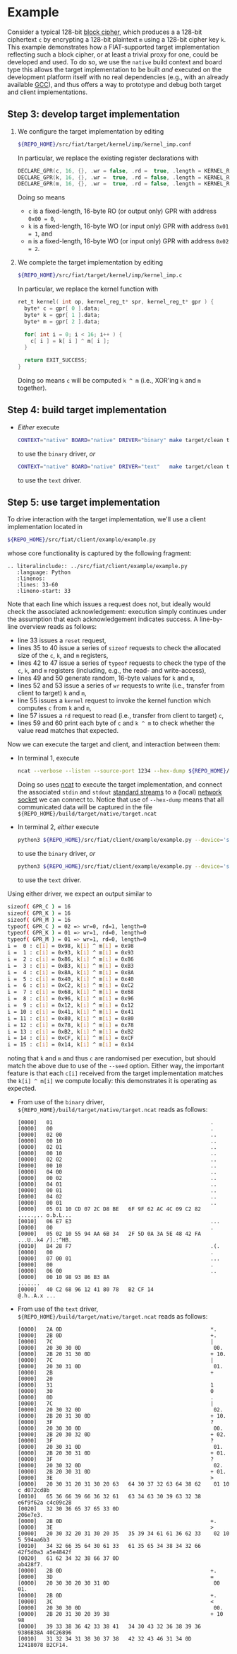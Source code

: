 # Example

Consider a typical 128-bit 
[block cipher](https://en.wikipedia.org/wiki/Block_cipher),
which produces a
a 128-bit ciphertext `c`
by encrypting
a 128-bit plaintext  `m`
using
a 128-bit cipher key `k`.
This example demonstrates how a FIAT-supported target implementation
reflecting such a block cipher, or at least a trivial proxy for one,
could be developed and used.  To do so, we use the `native` 
build context 
and 
board type
this allows the target implementation to be built *and* executed on
the development platform itself with no real dependencies
(e.g., with an already available [GCC](https://en.wikipedia.org/wiki/GNU_Compiler_Collection)),
and thus offers a way to prototype and debug both target and client 
implementations.

<!--- ==================================================================== --->

## Step 3: develop target implementation

1. We
   configure the target implementation
   by editing

   ```sh
   ${REPO_HOME}/src/fiat/target/kernel/imp/kernel_imp.conf
   ```

   In particular,
   we replace the existing register declarations with

   ```c
   DECLARE_GPR(c, 16, {}, .wr = false, .rd =  true, .length = KERNEL_REG_LENGTH_FIX)
   DECLARE_GPR(k, 16, {}, .wr =  true, .rd = false, .length = KERNEL_REG_LENGTH_FIX)
   DECLARE_GPR(m, 16, {}, .wr =  true, .rd = false, .length = KERNEL_REG_LENGTH_FIX)
   ```

   Doing so means

   - `c` is a fixed-length, 16-byte RO (or output only) GPR with address `0x00 = 0`,
   - `k` is a fixed-length, 16-byte WO (or  input only) GPR with address `0x01 = 1`,
     and
   - `m` is a fixed-length, 16-byte WO (or  input only) GPR with address `0x02 = 2`.

2. We
   complete the target implementation
   by editing

   ```sh
   ${REPO_HOME}/src/fiat/target/kernel/imp/kernel_imp.c
   ```

   In particular,
   we replace the kernel function with

   ```c
   ret_t kernel( int op, kernel_reg_t* spr, kernel_reg_t* gpr ) {
     byte* c = gpr[ 0 ].data;
     byte* k = gpr[ 1 ].data;
     byte* m = gpr[ 2 ].data;
   
     for( int i = 0; i < 16; i++ ) {
       c[ i ] = k[ i ] ^ m[ i ];
     }
   
     return EXIT_SUCCESS;
   }
   ```

   Doing so means
   `c` will be computed `k ^ m` (i.e., XOR'ing `k` and `m` together).

<!--- -------------------------------------------------------------------- --->

## Step 4: build   target implementation

- *Either*
  execute

  ```sh
  CONTEXT="native" BOARD="native" DRIVER="binary" make target/clean target/build
  ```
  
  to use the `binary` driver,
  *or*

  ```sh
  CONTEXT="native" BOARD="native" DRIVER="text"   make target/clean target/build
  ```

  to use the `text`   driver.

<!--- -------------------------------------------------------------------- --->

## Step 5: use     target implementation

To drive interaction with the target implementation, we'll use a client 
implementation located in

```sh
${REPO_HOME}/src/fiat/client/example/example.py
```

whose core functionality is captured by the following fragment:

```{eval-rst}
.. literalinclude:: ../src/fiat/client/example/example.py
   :language: Python
   :linenos:
   :lines: 33-60
   :lineno-start: 33
```

Note that each line which issues a request does not, but ideally would
check the associated acknowledgement: execution simply continues under 
the assumption that each acknowledgement indicates success.
A line-by-line overview reads as follows:

- line  33
  issues a           `reset`  request,
- lines 35 to  40
  issue  a series of `sizeof` requests
  to check the allocated size of the `c`, `k`, and `m` registers,
- lines 42 to  47
  issue  a series of `typeof` requests
  to check the           type of the `c`, `k`, and `m` registers (including, e.g., the read- and write-access),
- lines 49 and 50
  generate random, 16-byte values for `k` and `m`,
- lines 52 and 53
  issue  a series of `wr`     requests
  to write (i.e., transfer from client to target) `k` and `m`,
- line  55
  issues a           `kernel` request
  to invoke the kernel function which computes `c` from `k` and `m`,
- line  57
  issues a           `rd`     request
  to read  (i.e., transfer from client to target)         `c`,
- lines 59 and 60
  print each byte of `c` and `k ^ m` to check whether the value read matches that expected.

Now we can execute the target and client, and interaction between them:

- In terminal 1, 
  execute

  ```sh
  ncat --verbose --listen --source-port 1234 --hex-dump ${REPO_HOME}/build/target/native/target.ncat --exec ${REPO_HOME}/build/target/native/target.elf
  ```

  Doing so uses 
  [ncat](https://en.wikipedia.org/wiki/Netcat)
  to execute the target implementation, and connect
  the associated `stdin` and `stdout` 
  [standard streams](https://en.wikipedia.org/wiki/Standard_streams)
  to a (local)
  [network socket](https://en.wikipedia.org/wiki/Network_socket)
  we can connect to.  Notice that use of 
  `--hex-dump`
  means that all communicated data will be captured in the file
  `${REPO_HOME}/build/target/native/target.ncat`

- In terminal 2, 
  *either*
  execute

  ```sh
  python3 ${REPO_HOME}/src/fiat/client/example/example.py --device='socket' --driver='binary' --host='127.0.0.1' --port='1234' --seed='0'
  ```

  to use the `binary` driver,
  *or*

  ```sh
  python3 ${REPO_HOME}/src/fiat/client/example/example.py --device='socket' --driver='text'   --host='127.0.0.1' --port='1234' --seed='0'
  ```

  to use the `text`   driver.

Using either driver, we expect an output similar to
  
```sh
sizeof( GPR_C ) = 16
sizeof( GPR_K ) = 16
sizeof( GPR_M ) = 16
typeof( GPR_C ) = 02 => wr=0, rd=1, length=0
typeof( GPR_K ) = 01 => wr=1, rd=0, length=0
typeof( GPR_M ) = 01 => wr=1, rd=0, length=0
i =  0 : c[i] = 0x98, k[i] ^ m[i] = 0x98
i =  1 : c[i] = 0x93, k[i] ^ m[i] = 0x93
i =  2 : c[i] = 0x86, k[i] ^ m[i] = 0x86
i =  3 : c[i] = 0xB3, k[i] ^ m[i] = 0xB3
i =  4 : c[i] = 0x8A, k[i] ^ m[i] = 0x8A
i =  5 : c[i] = 0x40, k[i] ^ m[i] = 0x40
i =  6 : c[i] = 0xC2, k[i] ^ m[i] = 0xC2
i =  7 : c[i] = 0x68, k[i] ^ m[i] = 0x68
i =  8 : c[i] = 0x96, k[i] ^ m[i] = 0x96
i =  9 : c[i] = 0x12, k[i] ^ m[i] = 0x12
i = 10 : c[i] = 0x41, k[i] ^ m[i] = 0x41
i = 11 : c[i] = 0x80, k[i] ^ m[i] = 0x80
i = 12 : c[i] = 0x78, k[i] ^ m[i] = 0x78
i = 13 : c[i] = 0xB2, k[i] ^ m[i] = 0xB2
i = 14 : c[i] = 0xCF, k[i] ^ m[i] = 0xCF
i = 15 : c[i] = 0x14, k[i] ^ m[i] = 0x14
```
  
noting that `k` and `m` and thus `c` are randomised per execution, but
should match the above due to use of the `--seed` option.  Either way,
the important feature is that each
`c[i]`
received from the target implementation matches the
`k[i] ^ m[i]`
we compute locally: this demonstrates it is operating as expected.

- From use of the `binary` driver,
  `${REPO_HOME}/build/target/native/target.ncat`
  reads as follows:

  ```
  [0000]   01                                                  .
  [0000]   00                                                  .
  [0000]   02 00                                               ..
  [0000]   00 10                                               ..
  [0000]   02 01                                               ..
  [0000]   00 10                                               ..
  [0000]   02 02                                               ..
  [0000]   00 10                                               ..
  [0000]   04 00                                               ..
  [0000]   00 02                                               ..
  [0000]   04 01                                               ..
  [0000]   00 01                                               ..
  [0000]   04 02                                               ..
  [0000]   00 01                                               ..
  [0000]   05 01 10 CD 07 2C D8 BE   6F 9F 62 AC 4C 09 C2 82   .....,.. o.b.L...
  [0010]   06 E7 E3                                            ...
  [0000]   00                                                  .
  [0000]   05 02 10 55 94 AA 6B 34   2F 5D 0A 3A 5E 48 42 FA   ...U..k4 /].:^HB.
  [0010]   B4 28 F7                                            .(.
  [0000]   00                                                  .
  [0000]   07 00 01                                            ...
  [0000]   00                                                  .
  [0000]   06 00                                               ..
  [0000]   00 10 98 93 86 B3 8A                                .......
  [0000]   40 C2 68 96 12 41 80 78   B2 CF 14                  @.h..A.x ...
  ```

- From use of the `text`   driver,
  `${REPO_HOME}/build/target/native/target.ncat`
  reads as follows:

  ```
  [0000]   2A 0D                                               *.
  [0000]   2B 0D                                               +.
  [0000]   7C                                                  |
  [0000]   20 30 30 0D                                          00.
  [0000]   2B 20 31 30 0D                                      + 10.
  [0000]   7C                                                  |
  [0000]   20 30 31 0D                                          01.
  [0000]   2B                                                  +
  [0000]   20                                                   
  [0000]   31                                                  1
  [0000]   30                                                  0
  [0000]   0D                                                  .
  [0000]   7C                                                  |
  [0000]   20 30 32 0D                                          02.
  [0000]   2B 20 31 30 0D                                      + 10.
  [0000]   3F                                                  ?
  [0000]   20 30 30 0D                                          00.
  [0000]   2B 20 30 32 0D                                      + 02.
  [0000]   3F                                                  ?
  [0000]   20 30 31 0D                                          01.
  [0000]   2B 20 30 31 0D                                      + 01.
  [0000]   3F                                                  ?
  [0000]   20 30 32 0D                                          02.
  [0000]   2B 20 30 31 0D                                      + 01.
  [0000]   3E                                                  >
  [0000]   20 30 31 20 31 30 20 63   64 30 37 32 63 64 38 62    01 10 c d072cd8b
  [0010]   65 36 66 39 66 36 32 61   63 34 63 30 39 63 32 38   e6f9f62a c4c09c28
  [0020]   32 30 36 65 37 65 33 0D                             206e7e3. 
  [0000]   2B 0D                                               +.
  [0000]   3E                                                  >
  [0000]   20 30 32 20 31 30 20 35   35 39 34 61 61 36 62 33    02 10 5 594aa6b3
  [0010]   34 32 66 35 64 30 61 33   61 35 65 34 38 34 32 66   42f5d0a3 a5e4842f
  [0020]   61 62 34 32 38 66 37 0D                             ab428f7. 
  [0000]   2B 0D                                               +.
  [0000]   3D                                                  =
  [0000]   20 30 30 20 30 31 0D                                 00 01.
  [0000]   2B 0D                                               +.
  [0000]   3C                                                  <
  [0000]   20 30 30 0D                                          00.
  [0000]   2B 20 31 30 20 39 38                                + 10 98
  [0000]   39 33 38 36 42 33 38 41   34 30 43 32 36 38 39 36   9386B38A 40C26896
  [0010]   31 32 34 31 38 30 37 38   42 32 43 46 31 34 0D      12418078 B2CF14.
  ```

<!--- ==================================================================== --->
